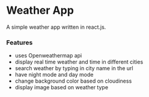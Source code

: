 # Weather App

A simple weather app written in react.js.

### Features

* uses Openweathermap api
* display real time weather and time in different cities
* search weather by typing in city name in the url
* have night mode and day mode
* change background color based on cloudiness
* display image based on weather type
